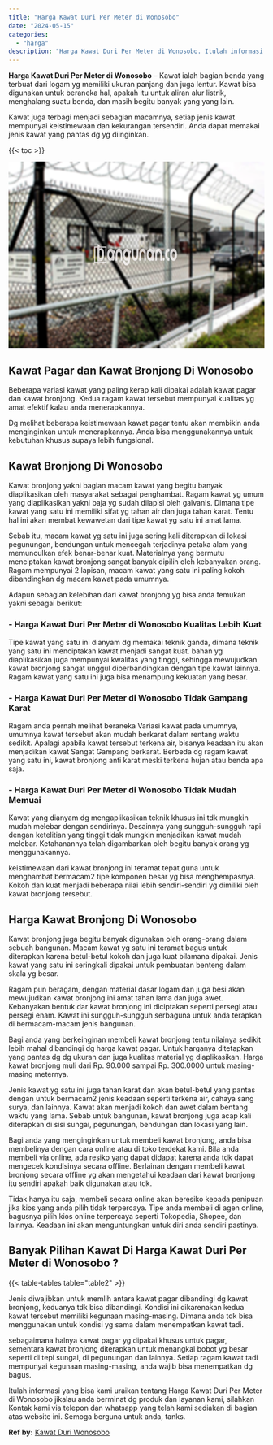 ```yaml
---
title: "Harga Kawat Duri Per Meter di Wonosobo"
date: "2024-05-15"
categories: 
  - "harga"
description: "Harga Kawat Duri Per Meter di Wonosobo. Itulah informasi yang bisa kami uraikan tentang Harga Kawat Duri Per Meter di Wonosobo jikalau anda berminat dg produ..."
---
```


**Harga Kawat Duri Per Meter di Wonosobo** – Kawat ialah bagian benda yang terbuat dari logam yg memiliki ukuran panjang dan juga lentur. Kawat bisa digunakan untuk beraneka hal, apakah itu untuk aliran alur listrik, menghalang suatu benda, dan masih begitu banyak yang yang lain.

Kawat juga terbagi menjadi sebagian macamnya, setiap jenis kawat mempunyai keistimewaan dan kekurangan tersendiri. Anda dapat memakai jenis kawat yang pantas dg yg diinginkan.

{{< toc >}}

![Harga Kawat Duri Per Meter di Wonosobo](/images/jual-kawat-murah04.png)

## Kawat Pagar dan Kawat Bronjong Di Wonosobo

Beberapa variasi kawat yang paling kerap kali dipakai adalah kawat pagar dan kawat bronjong. Kedua ragam kawat tersebut mempunyai kualitas yg amat efektif kalau anda menerapkannya.

Dg melihat beberapa keistimewaan kawat pagar tentu akan membikin anda menginginkan untuk menerapkannya. Anda bisa menggunakannya untuk kebutuhan khusus supaya lebih fungsional.

## Kawat Bronjong Di Wonosobo

Kawat bronjong yakni bagian macam kawat yang begitu banyak diaplikasikan oleh masyarakat sebagai penghambat. Ragam kawat yg umum yang diaplikasikan yakni baja yg sudah dilapisi oleh galvanis. Dimana tipe kawat yang satu ini memiliki sifat yg tahan air dan juga tahan karat. Tentu hal ini akan membat kewawetan dari tipe kawat yg satu ini amat lama.

Sebab itu, macam kawat yg satu ini juga sering kali diterapkan di lokasi pegunungan, bendungan untuk mencegah terjadinya petaka alam yang memunculkan efek benar-benar kuat. Materialnya yang bermutu menciptakan kawat bronjong sangat banyak dipilih oleh kebanyakan orang. Ragam mempunyai 2 lapisan, macam kawat yang satu ini paling kokoh dibandingkan dg macam kawat pada umumnya.

Adapun sebagian kelebihan dari kawat bronjong yg bisa anda temukan yakni sebagai berikut:

### \- Harga Kawat Duri Per Meter di Wonosobo Kualitas Lebih Kuat

Tipe kawat yang satu ini dianyam dg memakai teknik ganda, dimana teknik yang satu ini menciptakan kawat menjadi sangat kuat. bahan yg diaplikasikan juga mempunyai kwalitas yang tinggi, sehingga mewujudkan kawat bronjong sangat unggul diperbandingkan dengan tipe kawat lainnya. Ragam kawat yang satu ini juga bisa menampung kekuatan yang besar.

### \- Harga Kawat Duri Per Meter di Wonosobo Tidak Gampang Karat

Ragam anda pernah melihat beraneka Variasi kawat pada umumnya, umumnya kawat tersebut akan mudah berkarat dalam rentang waktu sedikit. Apalagi apabila kawat tersebut terkena air, bisanya keadaan itu akan menjadikan kawat Sangat Gampang berkarat. Berbeda dg ragam kawat yang satu ini, kawat bronjong anti karat meski terkena hujan atau benda apa saja.

### \- Harga Kawat Duri Per Meter di Wonosobo Tidak Mudah Memuai

Kawat yang dianyam dg mengaplikasikan teknik khusus ini tdk mungkin mudah melebar dengan sendirinya. Desainnya yang sungguh-sungguh rapi dengan ketelitian yang tinggi tidak mungkin menjadikan kawat mudah melebar. Ketahanannya telah digambarkan oleh begitu banyak orang yg menggunakannya.

keistimewaan dari kawat bronjong ini teramat tepat guna untuk menghambat bermacam2 tipe komponen besar yg bisa menghempasnya. Kokoh dan kuat menjadi beberapa nilai lebih sendiri-sendiri yg dimiliki oleh kawat bronjong tersebut.

## Harga Kawat Bronjong Di Wonosobo

Kawat bronjong juga begitu banyak digunakan oleh orang-orang dalam sebuah bangunan. Macam kawat yg satu ini teramat bagus untuk diterapkan karena betul-betul kokoh dan juga kuat bilamana dipakai. Jenis kawat yang satu ini seringkali dipakai untuk pembuatan benteng dalam skala yg besar.

Ragam pun beragam, dengan material dasar logam dan juga besi akan mewujudkan kawat bronjong ini amat tahan lama dan juga awet. Kebanyakan bentuk dar kawat bronjong ini diciptakan seperti persegi atau persegi enam. Kawat ini sungguh-sungguh serbaguna untuk anda terapkan di bermacam-macam jenis bangunan.

Bagi anda yang berkeinginan membeli kawat bronjong tentu nilainya sedikit lebih mahal dibandingi dg harga kawat pagar. Untuk harganya ditetapkan yang pantas dg dg ukuran dan juga kualitas material yg diaplikasikan. Harga kawat bronjong muli dari Rp. 90.000 sampai Rp. 300.0000 untuk masing-masing meternya.

Jenis kawat yg satu ini juga tahan karat dan akan betul-betul yang pantas dengan untuk bermacam2 jenis keadaan seperti terkena air, cahaya sang surya, dan lainnya. Kawat akan menjadi kokoh dan awet dalam bentang waktu yang lama. Sebab untuk bangunan, kawat bronjong juga acap kali diterapkan di sisi sungai, pegunungan, bendungan dan lokasi yang lain.

Bagi anda yang menginginkan untuk membeli kawat bronjong, anda bisa membelinya dengan cara online atau di toko terdekat kami. Bila anda membeli via online, ada resiko yang dapat didapat karena anda tdk dapat mengecek kondisinya secara offline. Berlainan dengan membeli kawat bronjong secara offline yg akan mengetahui keadaan dari kawat bronjong itu sendiri apakah baik digunakan atau tdk.

Tidak hanya itu saja, membeli secara online akan beresiko kepada penipuan jika kios yang anda pilih tidak terpercaya. Tipe anda membeli di agen online, bagusnya pilih kios online terpercaya seperti Tokopedia, Shopee, dan lainnya. Keadaan ini akan menguntungkan untuk diri anda sendiri pastinya.

## Banyak Pilihan Kawat Di Harga Kawat Duri Per Meter di Wonosobo ?

{{< table-tables table="table2" >}}

Jenis diwajibkan untuk memlih antara kawat pagar dibandingi dg kawat bronjong, keduanya tdk bisa dibandingi. Kondisi ini dikarenakan kedua kawat tersebut memiliki kegunaan masing-masing. Dimana anda tdk bisa menggunakan untuk kondisi yg sama dalam menempatkan kawat tadi.

sebagaimana halnya kawat pagar yg dipakai khusus untuk pagar, sementara kawat bronjong diterapkan untuk menangkal bobot yg besar seperti di tepi sungai, di pegunungan dan lainnya. Setiap ragam kawat tadi mempunyai kegunaan masing-masing, anda wajib bisa menempatkan dg bagus.

Itulah informasi yang bisa kami uraikan tentang Harga Kawat Duri Per Meter di Wonosobo jikalau anda berminat dg produk dan layanan kami, silahkan Kontak kami via telepon dan whatsapp yang telah kami sediakan di bagian atas website ini. Semoga berguna untuk anda, tanks.

**Ref by:** [Kawat Duri Wonosobo](https://id.wikipedia.org/wiki/Kawat)
